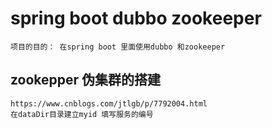 

# spring boot dubbo zookeeper
    项目的目的： 在spring boot 里面使用dubbo 和zookeeper
    

## zookepper 伪集群的搭建
    https://www.cnblogs.com/jtlgb/p/7792004.html
    在dataDir目录建立myid 填写服务的编号